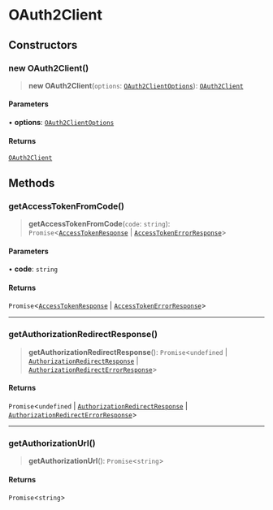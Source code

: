 # OAuth2Client

## Constructors

### new OAuth2Client()

> **new OAuth2Client**(`options`: [`OAuth2ClientOptions`](../type-aliases/OAuth2ClientOptions.md)): [`OAuth2Client`](OAuth2Client.md)

#### Parameters

• **options**: [`OAuth2ClientOptions`](../type-aliases/OAuth2ClientOptions.md)

#### Returns

[`OAuth2Client`](OAuth2Client.md)

## Methods

### getAccessTokenFromCode()

> **getAccessTokenFromCode**(`code`: `string`): `Promise`\<[`AccessTokenResponse`](../../types/interfaces/AccessTokenResponse.md) \| [`AccessTokenErrorResponse`](../../types/interfaces/AccessTokenErrorResponse.md)\>

#### Parameters

• **code**: `string`

#### Returns

`Promise`\<[`AccessTokenResponse`](../../types/interfaces/AccessTokenResponse.md) \| [`AccessTokenErrorResponse`](../../types/interfaces/AccessTokenErrorResponse.md)\>

***

### getAuthorizationRedirectResponse()

> **getAuthorizationRedirectResponse**(): `Promise`\<`undefined` \| [`AuthorizationRedirectResponse`](../../types/interfaces/AuthorizationRedirectResponse.md) \| [`AuthorizationRedirectErrorResponse`](../../types/interfaces/AuthorizationRedirectErrorResponse.md)\>

#### Returns

`Promise`\<`undefined` \| [`AuthorizationRedirectResponse`](../../types/interfaces/AuthorizationRedirectResponse.md) \| [`AuthorizationRedirectErrorResponse`](../../types/interfaces/AuthorizationRedirectErrorResponse.md)\>

***

### getAuthorizationUrl()

> **getAuthorizationUrl**(): `Promise`\<`string`\>

#### Returns

`Promise`\<`string`\>
